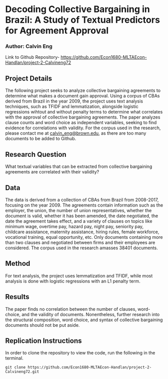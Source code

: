 # Decoding Collective Bargaining in Brazil: A Study of Textual Predictors for Agreement Approval
### Author: Calvin Eng
Link to Github Repository-
https://github.com/Econ1680-MLTAEcon-Handlan/project-2-Calvineng72
## Project Details
The following project seeks to analyze collective bargaining agreements to determine what makes a document gain approval. Using a corpus of CBAs derived from Brazil in the year 2009, the project uses text analysis techniques, such as TFIDF and lemmatization, alongside logistic regressions wihtout and without penalty terms to determine what correlates with the approval of collective bargaining agreements. The paper analyzes clause counts and word choice as independent variables, seeking to find evidence for correlations with validity. For the corpus used in the research, please contact me at calvin_eng@brown.edu, as there are too many documents to be added to Github.
## Research Question
What textual variables that can be extracted from collective bargaining agreements are correlated with their validity?
## Data
The data is derived from a collection of CBAs from Brazil from 2008-2017, focusing on the year 2009. The agreements contain information such as the employer, the union, the number of union representatives, whether the document is valid, whether it has been amended, the date negotiated, the date the agreement takes effect, and a variety of clauses on topics like minimum wage, overtime pay, hazard pay, night pay, seniority pay, childcare assistance, maternity assistance, hiring rules, female workforce, vocational training, equal opportunity, etc. Only documents containing more than two clauses and negotiated between firms and their employees are considered. The corpus used in the research amasses 38401 documents.
## Method
For text analysis, the project uses lemmatization and TFIDF, while most analysis is done with logistic regressions with an L1 penalty term. 
## Results
The paper finds no correlation between the number of clauses, word-choice, and the validity of documents. Nonentheless, further research into the structural composition, word choice, and syntax of collective bargaining documents should not be put aside.
## Replication Instructions
In order to clone the repository to view the code, run the following in the terminal. 
    
    git clone https://github.com/Econ1680-MLTAEcon-Handlan/project-2-Calvineng72.git
